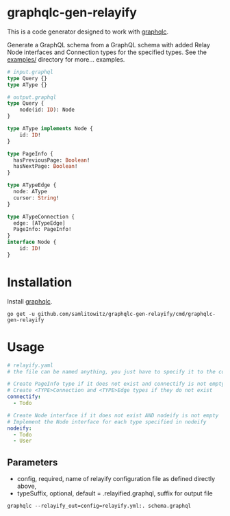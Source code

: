 # graphqlc-gen-relayify


This is a code generator designed to work with [graphqlc](https://github.com/samlitowitz/graphqlc).

Generate a GraphQL schema from a GraphQL schema with added Relay Node interfaces and Connection types for the specified types.
See the [examples/](https://github.com/samlitowitz/graphqlc-gen-relayify/tree/master/examples) directory for more... examples.

```graphql
# input.graphql
type Query {}
type AType {}
```
```graphql
# output.graphql
type Query {
    node(id: ID): Node
}

type AType implements Node {
    id: ID!
}

type PageInfo {
  hasPreviousPage: Boolean!
  hasNextPage: Boolean!
}

type ATypeEdge {
  node: AType
  cursor: String!
}

type ATypeConnection {
  edge: [ATypeEdge]
  PageInfo: PageInfo!
}
interface Node {
    id: ID!
}
```

# Installation
Install [graphqlc](https://github.com/samlitowitz/graphqlc).

`go get -u github.com/samlitowitz/graphqlc-gen-relayify/cmd/graphqlc-gen-relayify`


# Usage
```yaml
# relayify.yaml
# the file can be named anything, you just have to specify it to the config parameter!

# Create PageInfo type if it does not exist and connectify is not empty
# Create <TYPE>Connection and <TYPE>Edge types if they do not exist
connectify:
  - Todo

# Create Node interface if it does not exist AND nodeify is not empty
# Implement the Node interface for each type specified in nodeify
nodeify:
  - Todo
  - User
```

## Parameters
  * config, required, name of relayify configuration file as defined directly above,
  * typeSuffix, optional, default = .relayified.graphql, suffix for output file

`graphqlc --relayify_out=config=relayify.yml:. schema.graphql`

